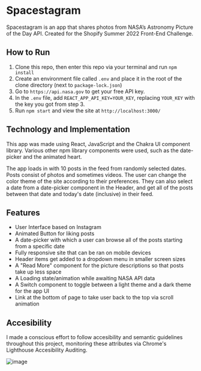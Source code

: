 # Spacestagram

Spacestagram is an app that shares photos from NASA’s Astronomy Picture of the Day API. Created for the Shopify Summer 2022 Front-End Challenge.

## How to Run

1. Clone this repo, then enter this repo via your terminal and run `npm install`
2. Create an environment file called `.env` and place it in the root of the clone directory (next to `package-lock.json`)
3. Go to `https://api.nasa.gov` to get your free API key.
4. In the `.env` file, add `REACT_APP_API_KEY=YOUR_KEY`, replacing `YOUR_KEY` with the key you got from step 3.
5. Run `npm start` and view the site at `http://localhost:3000/`


## Technology and Implementation

This app was made using React, JavaScript and the Chakra UI component library. Various other npm library components were used, such as the date-picker and the animated heart.

The app loads in with 10 posts in the feed from randomly selected dates. Posts consist of photos and sometimes videos. The user can change the color theme of the site according to their preferences. They can also select a date from a date-picker component in the Header, and get all of the posts between that date and today's date (inclusive) in their feed.

## Features

- User Interface based on Instagram
- Animated Button for liking posts
- A date-picker with which a user can browse all of the posts starting from a specific date
- Fully responsive site that can be ran on mobile devices
- Header items get added to a dropdown menu in smaller screen sizes
- A "Read More" component for the picture descriptions so that posts take up less space
- A Loading state/animation while awaiting NASA API data
- A Switch component to toggle between a light theme and a dark theme for the app UI
- Link at the bottom of page to take user back to the top via scroll animation

## Accesibility

I made a conscious effort to follow accesibility and semantic guidelines throughout this project, monitoring these attributes via Chrome's Lighthouse Accesibility Auditing.

![image](https://user-images.githubusercontent.com/36796876/148934047-cddf359e-b38a-4306-bc7c-2f576b20db6b.png)
